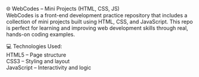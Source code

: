 🌐 WebCodes – Mini Projects (HTML, CSS, JS)<br>
  WebCodes is a front-end development practice repository that includes a collection of mini projects built using HTML, CSS, and JavaScript. This repo is perfect for learning and improving web development skills through real, hands-on coding examples.

💻 Technologies Used:<br>
  HTML5 – Page structure<br>
  CSS3 – Styling and layout<br>
  JavaScript – Interactivity and logic
